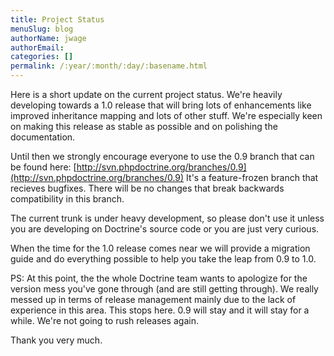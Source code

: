```yaml
---
title: Project Status
menuSlug: blog
authorName: jwage 
authorEmail: 
categories: []
permalink: /:year/:month/:day/:basename.html
---
```

Here is a short update on the current project status. We're heavily
developing towards a 1.0 release that will bring lots of enhancements
like improved inheritance mapping and lots of other stuff. We're
especially keen on making this release as stable as possible and on
polishing the documentation.

Until then we strongly encourage everyone to use the 0.9 branch that can
be found here:
[http://svn.phpdoctrine.org/branches/0.9](http://svn.phpdoctrine.org/branches/0.9)
It's a feature-frozen branch that recieves bugfixes. There will be no
changes that break backwards compatibility in this branch.

The current trunk is under heavy development, so please don't use it
unless you are developing on Doctrine's source code or you are just very
curious.

When the time for the 1.0 release comes near we will provide a migration
guide and do everything possible to help you take the leap from 0.9 to
1.0.

PS: At this point, the the whole Doctrine team wants to apologize for
the version mess you've gone through (and are still getting through). We
really messed up in terms of release management mainly due to the lack
of experience in this area. This stops here. 0.9 will stay and it will
stay for a while. We're not going to rush releases again.

Thank you very much.
